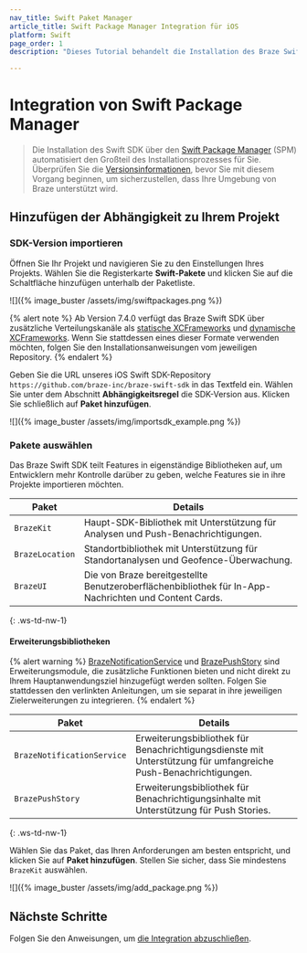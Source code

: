 ```yaml
---
nav_title: Swift Paket Manager
article_title: Swift Package Manager Integration für iOS
platform: Swift
page_order: 1
description: "Dieses Tutorial behandelt die Installation des Braze Swift SDK mit dem Swift-Paketmanager für iOS."

---
```


# Integration von Swift Package Manager

> Die Installation des Swift SDK über den [Swift Package Manager](https://swift.org/package-manager/) (SPM) automatisiert den Großteil des Installationsprozesses für Sie. Überprüfen Sie die [Versionsinformationen](https://github.com/braze-inc/braze-swift-sdk#version-information), bevor Sie mit diesem Vorgang beginnen, um sicherzustellen, dass Ihre Umgebung von Braze unterstützt wird.

## Hinzufügen der Abhängigkeit zu Ihrem Projekt

### SDK-Version importieren

Öffnen Sie Ihr Projekt und navigieren Sie zu den Einstellungen Ihres Projekts. Wählen Sie die Registerkarte **Swift-Pakete** und klicken Sie auf die Schaltfläche <i class="fas fa-plus"></i> hinzufügen unterhalb der Paketliste.

![]({% image_buster /assets/img/swiftpackages.png %})

{% alert note %}
Ab Version 7.4.0 verfügt das Braze Swift SDK über zusätzliche Verteilungskanäle als [statische XCFrameworks](https://github.com/braze-inc/braze-swift-sdk-prebuilt-static) und [dynamische XCFrameworks](https://github.com/braze-inc/braze-swift-sdk-prebuilt-dynamic). Wenn Sie stattdessen eines dieser Formate verwenden möchten, folgen Sie den Installationsanweisungen vom jeweiligen Repository.
{% endalert %}

Geben Sie die URL unseres iOS Swift SDK-Repository `https://github.com/braze-inc/braze-swift-sdk` in das Textfeld ein. Wählen Sie unter dem Abschnitt **Abhängigkeitsregel** die SDK-Version aus. Klicken Sie schließlich auf **Paket hinzufügen**.

![]({% image_buster /assets/img/importsdk_example.png %})

### Pakete auswählen

Das Braze Swift SDK teilt Features in eigenständige Bibliotheken auf, um Entwicklern mehr Kontrolle darüber zu geben, welche Features sie in ihre Projekte importieren möchten.

| Paket | Details |
| ------- | ------- |
| `BrazeKit` | Haupt-SDK-Bibliothek mit Unterstützung für Analysen und Push-Benachrichtigungen. |
| `BrazeLocation` | Standortbibliothek mit Unterstützung für Standortanalysen und Geofence-Überwachung. |
| `BrazeUI` | Die von Braze bereitgestellte Benutzeroberflächenbibliothek für In-App-Nachrichten und Content Cards. |
{: .ws-td-nw-1}

#### Erweiterungsbibliotheken

{% alert warning %}
[BrazeNotificationService](https://braze-inc.github.io/braze-swift-sdk/tutorials/braze/b2-rich-push-notifications) und [BrazePushStory](https://braze-inc.github.io/braze-swift-sdk/tutorials/braze/b3-push-stories) sind Erweiterungsmodule, die zusätzliche Funktionen bieten und nicht direkt zu Ihrem Hauptanwendungsziel hinzugefügt werden sollten. Folgen Sie stattdessen den verlinkten Anleitungen, um sie separat in ihre jeweiligen Zielerweiterungen zu integrieren.
{% endalert %}

| Paket | Details |
| ------- | ------- |
| `BrazeNotificationService` | Erweiterungsbibliothek für Benachrichtigungsdienste mit Unterstützung für umfangreiche Push-Benachrichtigungen. |
| `BrazePushStory` | Erweiterungsbibliothek für Benachrichtigungsinhalte mit Unterstützung für Push Stories. |
{: .ws-td-nw-1}

 Wählen Sie das Paket, das Ihren Anforderungen am besten entspricht, und klicken Sie auf **Paket hinzufügen**. Stellen Sie sicher, dass Sie mindestens `BrazeKit` auswählen.

![]({% image_buster /assets/img/add_package.png %})

## Nächste Schritte

Folgen Sie den Anweisungen, um [die Integration abzuschließen]({{site.baseurl}}/developer_guide/platform_integration_guides/swift/initial_sdk_setup/completing_integration/).


